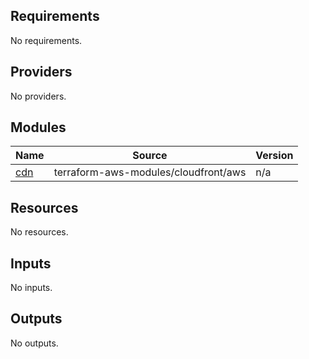 ## Requirements

No requirements.

## Providers

No providers.

## Modules

| Name | Source | Version |
|------|--------|---------|
| <a name="module_cdn"></a> [cdn](#module\_cdn) | terraform-aws-modules/cloudfront/aws | n/a |

## Resources

No resources.

## Inputs

No inputs.

## Outputs

No outputs.
